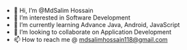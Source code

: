 - 👋 Hi, I’m @MdSalim Hossain
- 👀 I’m interested in Software Development
- 🌱 I’m currently learning Advance Java, Android, JavaScript
- 💞️ I’m looking to collaborate on Application Development
- 📫 How to reach me @ mdsalimhossain118@gmail.com

<!---
MdSalim420/MdSalim420 is a ✨ special ✨ repository because its `README.md` (this file) appears on your GitHub profile.
You can click the Preview link to take a look at your changes.
--->
